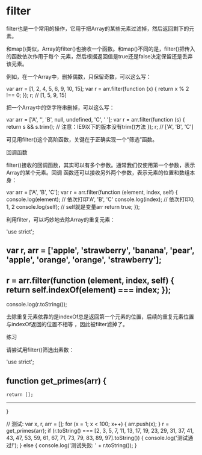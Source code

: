 # filter

filter也是一个常用的操作，它用于把Array的某些元素过滤掉，然后返回剩下的元素。

和map()类似，Array的filter()也接收一个函数。和map()不同的是，filter()把传入的函数依次作用于每个
元素，然后根据返回值是true还是false决定保留还是丢弃该元素。

例如，在一个Array中，删掉偶数，只保留奇数，可以这么写：

var arr = [1, 2, 4, 5, 6, 9, 10, 15];
var r = arr.filter(function (x) {
    return x % 2 !== 0;
});
r; // [1, 5, 9, 15]

把一个Array中的空字符串删掉，可以这么写：

var arr = ['A', '', 'B', null, undefined, 'C', '  '];
var r = arr.filter(function (s) {
    return s && s.trim(); // 注意：IE9以下的版本没有trim()方法
});
r; // ['A', 'B', 'C']

可见用filter()这个高阶函数，关键在于正确实现一个“筛选”函数。

回调函数

filter()接收的回调函数，其实可以有多个参数。通常我们仅使用第一个参数，表示Array的某个元素。回调
函数还可以接收另外两个参数，表示元素的位置和数组本身：

var arr = ['A', 'B', 'C'];
var r = arr.filter(function (element, index, self) {
    console.log(element); // 依次打印'A', 'B', 'C'
    console.log(index); // 依次打印0, 1, 2
    console.log(self); // self就是变量arr
    return true;
});

利用filter，可以巧妙地去除Array的重复元素：

'use strict';

var
    r,
    arr = ['apple', 'strawberry', 'banana', 'pear', 'apple', 'orange', 'orange', 'strawberry'];
----
r = arr.filter(function (element, index, self) {
    return self.indexOf(element) === index;
});
----
console.log(r.toString());

去除重复元素依靠的是indexOf总是返回第一个元素的位置，后续的重复元素位置与indexOf返回的位置不相等
，因此被filter滤掉了。

练习

请尝试用filter()筛选出素数：

'use strict';

function get_primes(arr) {
----
    return [];
----
}

// 测试:
var
    x,
    r,
    arr = [];
for (x = 1; x < 100; x++) {
    arr.push(x);
}
r = get_primes(arr);
if (r.toString() === [2, 3, 5, 7, 11, 13, 17, 19, 23, 29, 31, 37, 41, 43, 47, 53, 59, 61, 67, 71, 73, 79, 83, 89, 97].toString()) {
    console.log('测试通过!');
} else {
    console.log('测试失败: ' + r.toString());
}

